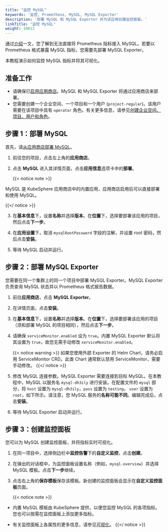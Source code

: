 ```yaml
---
title: "监控 MySQL"
keywords: '监控, Prometheus, MySQL, MySQL Exporter'
description: '部署 MySQL 和 MySQL Exporter 并为该应用创建监控面板。'
linkTitle: "监控 MySQL"
weight: 10812
---
```

通过[介绍](../../../../project-user-guide/custom-application-monitoring/introduction/#间接暴露)一文，您了解到无法直接将 Prometheus 指标接入 MySQL。若要以 Prometheus 格式暴露 MySQL 指标，您需要先部署 MySQL Exporter。

本教程演示如何监控 MySQL 指标并将其可视化。

## 准备工作

- 请确保已[启用应用商店](../../../../pluggable-components/app-store/)。MySQL 和 MySQL Exporter 将通过应用商店来部署。
- 您需要创建一个企业空间、一个项目和一个用户 (`project-regular`)。该用户需要在该项目中具有 `operator` 角色。有关更多信息，请参见[创建企业空间、项目、用户和角色](../../../../quick-start/create-workspace-and-project/)。

## 步骤 1：部署 MySQL

首先，请[从应用商店部署 MySQL](../../../../application-store/built-in-apps/mysql-app/)。

1. 前往您的项目，点击左上角的**应用商店**。

2. 点击 **MySQL** 进入其详情页面，点击**应用信息**选项卡中的**部署**。

    {{< notice note >}}

MySQL 是 KubeSphere 应用商店中的内置应用，应用商店启用后可以直接部署和使用 MySQL。

{{</ notice >}} 

3. 在**基本信息**下，设置**名称**并选择**版本**。在**位置**下，选择要部署该应用的项目，然后点击**下一步**。

4. 在**应用设置**下，取消 `mysqlRootPassword` 字段的注解，并设置 root 密码，然后点击**安装**。

5. 等待 MySQL 启动并运行。

## 步骤 2：部署 MySQL Exporter

您需要在同一个集群上的同一个项目中部署 MySQL Exporter。MySQL Exporter 负责查询 MySQL 状态并以 Prometheus 格式报告数据。

1. 前往**应用商店**，点击 **MySQL Exporter**。

2. 在详情页面，点击**安装**。

3. 在**基本信息**下，设置**名称**并选择**版本**。在**位置**下，选择要部署该应用的项目（须和部署 MySQL 的项目相同），然后点击**下一步**。

4. 请确保 `serviceMonitor.enabled` 设为 `true`。内置 MySQL Exporter 默认将其设置为 `true`，故您无需手动修改 `serviceMonitor.enabled`。

    {{< notice warning >}}
如果您使用外部 Exporter 的 Helm Chart，请务必启用 ServiceMonitor CRD。此类 Chart 通常默认禁用 ServiceMonitor，需要手动修改。
    {{</ notice >}}

5. 修改 MySQL 连接参数。MySQL Exporter 需要连接到目标 MySQL。在本教程中，MySQL 以服务名 `mysql-dh3ily` 进行安装。在配置文件的 `mysql` 部分，将 `host` 设置为 `mysql-dh3ily`，`pass` 设置为 `testing`， `user` 设置为 `root`，如下所示。请注意，您 MySQL 服务的**名称可能不同**。编辑完成后，点击**安装**。

6. 等待 MySQL Exporter 启动并运行。

## 步骤 3：创建监控面板

您可以为 MySQL 创建监控面板，并将指标实时可视化。

1. 在同一项目中，选择侧边栏中**监控告警**下的**自定义监控**，点击**创建**。

2. 在弹出的对话框中，为监控面板设置名称（例如，`mysql-overview`）并选择 MySQL 模板。点击**下一步**继续。

3. 点击右上角的**保存模板**保存该模板。新创建的监控面板会显示在**自定义监控面板**页面。

    {{< notice note >}}

- 内置 MySQL 模板由 KubeSphere 提供，以便您监控 MySQL 的各项指标。您也可以按需在监控面板上添加更多指标。
  
- 有关监控面板上各属性的更多信息，请参见[可视化](../../../../project-user-guide/custom-application-monitoring/visualization/overview/)。
      {{</ notice >}}